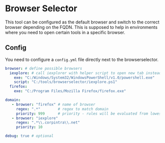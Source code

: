# Browser Selector

This tool can be configured as the default browser and switch to the correct browser depending on the FQDN. This is supposed to help in environments where you need to open certain tools in a specific browser.

## Config

You need to configure a `config.yml` file directly next to the browserselector.

```yaml
browser: # define possible browsers
  iexplore: # call iexplorer with helper script to open new tab instead of new window
    exe: "C:/Windows/System32/WindowsPowerShell/v1.0/powershell.exe"
    script: "C:/tools/browserselector/iexplore.ps1"
  firefox:
    exe: "C:/Program Files/Mozilla Firefox/firefox.exe"

domain:
   - browser: "firefox" # name of browser
     regex: ".*"        # regex to match domain
     priority: 999      # priority - rules will be evaluated from lowest to highest
   - browser: "iexplore"
     regex: ".*\\.corpintra\\.net"
     priority: 10

debug: true # optional
```

